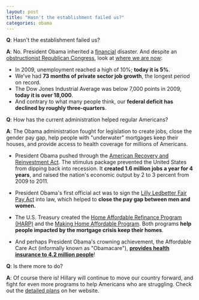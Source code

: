 ```yaml
---  
layout: post  
title: "Hasn't the establishment failed us?"  
categories: obama
---  
```

**Q**: Hasn't the establishment failed us?
  
**A**: No. President Obama inherited a [financial](http://www.csmonitor.com/Commentary/Opinion/2009/0218/p09s02-coop.html) disaster. And despite an [obstructionist Republican Congress](https://www.washingtonpost.com/opinions/republican-obstructionism-is-nothing-new/2016/02/15/2d856c12-d42c-11e5-b195-2e29a4e13425_story.html?utm_term=.7faadad9f0e1), look at [where we are now](http://www.nytimes.com/2016/05/01/magazine/president-obama-weighs-his-economic-legacy.html?_r=0):

* In 2009, unemployment reached a high of 10%; **today it is 5%**.
* We've had **73 months of private sector job growth**, the longest period on record.
* The Dow Jones Industrial Average was below 7,000 points in 2009, **today it is over 18,000**.
* And contrary to what many people think, our **federal deficit has declined by roughly three-quarters**.

**Q**: How has the current administration helped regular Americans?

**A**: The Obama administration fought for legislation to create jobs, close the gender pay gap, help people with "underwater" mortgages keep their houses, and provide access to health coverage for millions of Americans.

* President Obama pushed through the [American Recovery and Reinvestment Act](http://www.nytimes.com/2014/02/23/opinion/sunday/what-the-stimulus-accomplished.html?_r=0). The stimulus package prevented the United States from dipping back into recession. It **created 1.6 million jobs a year for 4 years**, and raised the nation's economic output by 2 to 3 percent from 2009 to 2011.

* President Obama's first official act was to sign the [Lilly Ledbetter Fair Pay Act](https://www.whitehouse.gov/the-press-office/2016/01/29/fact-sheet-new-steps-advance-equal-pay-seventh-anniversary-lilly) into law, which helped to **close the pay gap between men and women.**

* The U.S. Treasury created the [Home Affordable Refinance Program (HARP)](http://www.harp.gov) and the [Making Home Affordable Program](https://www.makinghomeaffordable.gov/pages/default.aspx). Both programs **help people impacted by the mortgage crisis keep their homes**. 

* And perhaps President Obama's crowning achievement, the Affordable Care Act (informally known as "Obamacare"), [**provides health insurance to 4.2 million people**](http://www.politico.com/story/2014/03/obamacare-affordable-care-act-104540)!

**Q**: Is there more to do? 

**A**: Of course there is! Hillary will continue to move our country forward, and fight for even more programs to help Americans who are struggling. Check out the [detailed plans](http://www.hillaryclinton.com) on her website.
